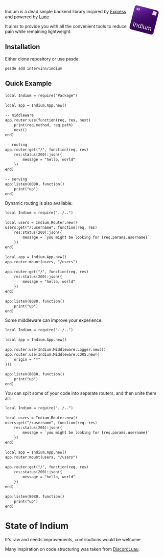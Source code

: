 <div>
<img align="right" src="assets/logo.svg" width="100" height="100" alt="Indium logo"/>
</div>

Indium is a dead simple backend library inspired by [Express](https://github.com/expressjs/express) and powered by [Lune](https://lune-org.github.io/docs)

It aims to provide you with all the convenient tools to reduce pain while remaining lightweight.

## Installation
Either clone repository or use pesde:
```
pesde add intervinn/indium
```

## Quick Example
```luau
local Indium = require("Package")

local app = Indium.App.new()

-- middleware
app.router:use(function(req, res, next)
    print(req.method, req.path)
    next()
end)

-- routing
app.router:get("/", function(req, res)  
    res:status(200):json({
        message = "hello, world"
    })
end)

-- serving
app:listen(8080, function()  
    print("up")
end)
```

Dynamic routing is also available:
```luau
local Indium = require("../..")

local users = Indium.Router.new()
users:get("/:username", function(req, res)
    res:status(200):json({
        message = `you might be looking for {req.params.username}`
    })
end)

local app = Indium.App.new()
app.router:mount(users, "/users")

app.router:get("/", function(req, res)
    res:status(200):json({
        message = "hello, world"
    })
end)

app:listen(8080, function()
    print("up")
end)
```

Some middleware can improve your experience:
```luau
local Indium = require("../..")

local app = Indium.App.new()

app.router:use(Indium.Middleware.Logger.new())
app.router:use(Indium.Middleware.CORS.new({
    origin = "*"
}))

app:listen(8080, function()
    print("up")
end)
```

You can split some of your code into separate routers, and then unite them all:
```luau
local Indium = require("../..")

local users = Indium.Router.new()
users:get("/:username", function(req, res)
    res:status(200):json({
        message = `you might be looking for {req.params.username}`
    })
end)

local app = Indium.App.new()
app.router:mount(users, "/users")

app.router:get("/", function(req, res)
    res:status(200):json({
        message = "hello, world"
    })
end)

app:listen(8080, function()
    print("up")
end)
```


# State of Indium
It's raw and needs improvements, contributions would be welcome

Many inspiration on code structuring was taken from [DiscordLuau](https://github.com/DiscordLuau/discord-luau).

